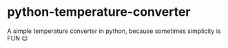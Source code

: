 # python-temperature-converter
A simple temperature converter in python, because sometimes simplicity is FUN  😌
